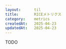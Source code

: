 ```yaml
---
layout:      til
title:       RICEメトリクス
category:    metrics
createdAt:   2025-04-23
updatedAt:   2025-04-23
---
```


TODO
